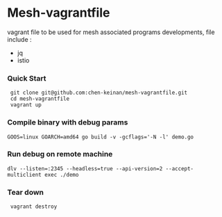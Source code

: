 # Mesh-vagrantfile

vagrant file to be used for mesh associated  programs developments, file include :
- jq
- istio 

### Quick Start

```
 git clone git@github.com:chen-keinan/mesh-vagrantfile.git
 cd mesh-vagrantfile
 vagrant up

```

### Compile binary with debug params
```
GOOS=linux GOARCH=amd64 go build -v -gcflags='-N -l' demo.go
```
### Run debug on remote machine
```
dlv --listen=:2345 --headless=true --api-version=2 --accept-multiclient exec ./demo
```

### Tear down
```
 vagrant destroy
